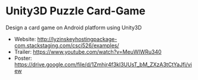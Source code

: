 # Unity3D Puzzle Card-Game 
Design a card game on Android platform using Unity3D

* Website: http://lyzinskeyhostingpackage-com.stackstaging.com/csci526/examples/
* Trailer: https://www.youtube.com/watch?v=MeuWIWRu340
* Poster: https://drive.google.com/file/d/1Zmhjr4f3kl3UUsT_bM_ZXzA3tCtYaJfi/view
